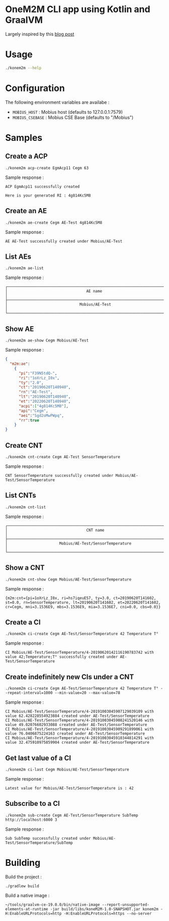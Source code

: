 # OneM2M CLI app using Kotlin and GraalVM

Largely inspired by this [blog post](https://dev.to/viniciusccarvalho/building-a-native-cli-with-kotlin-and-graalvm-55ee)

# Usage

```bash
./konem2m --help
```

# Configuration

The following environment variables are availabe :

* `MOBIUS_HOST` : Mobius host (defaults to 127.0.0.1:7579)
* `MOBIUS_CSEBASE` : Mobius CSE Base (defaults to "/Mobius")

# Samples

## Create a ACP

```
./konem2m acp-create EgmAcp11 Cegm 63
```

Sample response :

```
ACP EgmAcp11 successfully created

Here is your generated RI : 4g814Kc5M8
```

## Create an AE

```
./konem2m ae-create Cegm AE-Test 4g814Kc5M8
```

Sample response :

```
AE AE-Test successfully created under Mobius/AE-Test
```

## List AEs

```
./konem2m ae-list
```

Sample response :

```
┌──────────────────────────────────────────────────────────────────────────────┐
│                                   AE name                                    │
├──────────────────────────────────────────────────────────────────────────────┤
│                                Mobius/AE-Test                                │
└──────────────────────────────────────────────────────────────────────────────┘
```

## Show AE

```
./konem2m ae-show Cegm Mobius/AE-Test
```

Sample response :

```json
{
  "m2m:ae":
    {
      "pi":"F39N5tdQ-", 
      "ri":"1oXrLz_I0x", 
      "ty":"2.0", 
      "ct":"20190620T140940", 
      "rn":"AE-Test", 
      "lt":"20190620T140940", 
      "et":"20220620T140940", 
      "acpi":["4g814Kc5M8"], 
      "api":"Cegm", 
      "aei":"Sgd2oMwPWpq", 
      "rr":true
    }
}
```

## Create CNT

```
./konem2m cnt-create Cegm AE-Test SensorTemperature
```

Sample response :

```
CNT SensorTemperature successfully created under Mobius/AE-Test/SensorTemperature
```

## List CNTs

```
./konem2m cnt-list
```

Sample response :

```
┌──────────────────────────────────────────────────────────────────────────────┐
│                                   CNT name                                   │
├──────────────────────────────────────────────────────────────────────────────┤
│                       Mobius/AE-Test/SensorTemperature                       │
└──────────────────────────────────────────────────────────────────────────────┘
```

## Show a CNT

```
./konem2m cnt-show Cegm Mobius/AE-Test/SensorTemperature
```

Sample response :

```text
{m2m:cnt={pi=1oXrLz_I0x, ri=hs7iqeuE57, ty=3.0, ct=20190620T141602, st=0.0, rn=SensorTemperature, lt=20190620T141602, et=20220620T141602, cr=Cegm, mni=3.1536E9, mbs=3.1536E9, mia=3.1536E7, cni=0.0, cbs=0.0}}
```

## Create a CI

```
./konem2m ci-create Cegm AE-Test/SensorTemperature 42 Temperature T°
```

Sample response :

```text
CI Mobius/AE-Test/SensorTemperature/4-20190620142116190783742 with value 42;Temperature;T° successfully created under AE-Test/SensorTemperature
```

## Create indefinitely new CIs under a CNT

```
./konem2m ci-create Cegm AE-Test/SensorTemperature 42 Temperature T° --repeat-interval=1000 --min-value=20 --max-value=78
```

Sample response :

```text
CI Mobius/AE-Test/SensorTemperature/4-20191003045907129039109 with value 62.428228554923884 created under AE-Test/SensorTemperature
CI Mobius/AE-Test/SensorTemperature/4-20191003045908241520146 with value 49.02076602933088 created under AE-Test/SensorTemperature
CI Mobius/AE-Test/SensorTemperature/4-20191003045909291899061 with value 76.0406875224163 created under AE-Test/SensorTemperature
CI Mobius/AE-Test/SensorTemperature/4-20191003045910344814291 with value 32.475910975859904 created under AE-Test/SensorTemperature
```

## Get last value of a CI

```
./konem2m ci-last Cegm Mobius/AE-Test/SensorTemperature
```

Sample response :

```
Latest value for Mobius/AE-Test/SensorTemperature is : 42
```

## Subscribe to a CI

```
./konem2m sub-create Cegm AE-Test/SensorTemperature SubTemp http://localhost:6000 3
```

Sample response :

```
Sub SubTemp successfully created under Mobius/AE-Test/SensorTemperature/SubTemp
```

# Building

Build the project :

```
./gradlew build
```

Build a native image :

```
~/tools/graalvm-ce-19.0.0/bin/native-image --report-unsupported-elements-at-runtime -jar build/libs/koneM2M-1.0-SNAPSHOT.jar konem2m -H:EnableURLProtocols=http -H:EnableURLProtocols=https --no-server
```
